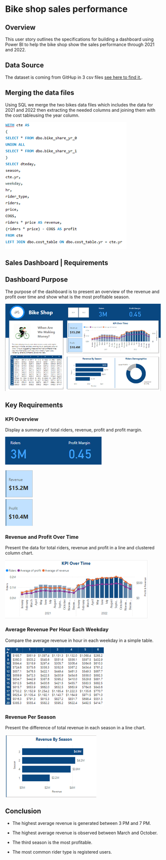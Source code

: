 # Bike shop sales performance




## Overview


This user story outlines the specifications for building a dashboard using Power BI to help the bike shop show the sales performance through 2021 and 2022. 




## Data Source


The dataset is coming from GitHup in 3 csv files [see here to find it.](https://github.com/Gaelim/YT_bike_share).




## Merging the data files


Using SQL we merge the two bikes data files which includes the data for 2021 and 2022 then extracting the needed columns and joining them with the cost tableusing the year column.


![SQL-Code](assets/images/sql.png)




## Sales Dashboard | Requirements


## Dashboard Purpose


The purpose of the dashboard is to present an overview of the revenue and profit over time and show what is the most profitable season.


![Dashboard-image](assets/images/dashboard.png)




## Key Requirements



### KPI Overview


Display a summary of total riders, revenue, profit and profit margin.


![KPIS](assets/images/kpi.png)


![KPIS](assets/images/kpi2.png)




### Revenue and Profit Over Time
 
 
Present the data for total riders, revenue and profit in a line and clustered column chart.

 
![Revenue-And-Profit-Overtime](assets/images/timeseries.png)




### Average Revenue Per Hour Each Weekday
 
 
Compare the average revenue in hour in each weekday in a simple table.


![Average-Revenue-Per-Hour-Each-Weekday](assets/images/table.png)




### Revenue Per Season
 
 
Present the difference of total revenue in each season in a line chart.


![Revenue-Per-Season](assets/images/revenue_per_season.png)




## Conclusion


- The highest average revenue is generated between 3 PM and 7 PM.


- The highest average revenue is observed between March and October.


- The third season is the most profitable.


- The most common rider type is registered users.




